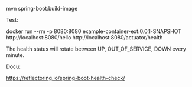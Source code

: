 
mvn spring-boot:build-image 

Test:

docker run --rm -p 8080:8080 example-container-ext:0.0.1-SNAPSHOT
http://localhost:8080/hello
http://localhost:8080/actuator/health

The health status will rotate between UP, OUT_OF_SERVICE, DOWN every minute.

Docu:

https://reflectoring.io/spring-boot-health-check/
